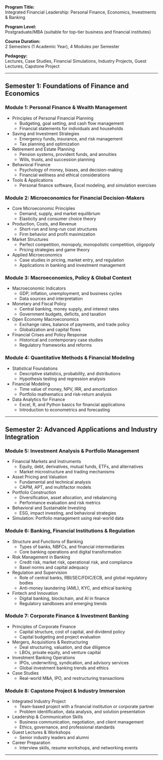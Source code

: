 **Program Title:**  
Integrated Financial Leadership: Personal Finance, Economics, Investments & Banking

**Program Level:**  
Postgraduate/MBA (suitable for top-tier business and financial institutes)

**Course Duration:**  
2 Semesters (1 Academic Year), 4 Modules per Semester

**Pedagogy:**  
Lectures, Case Studies, Financial Simulations, Industry Projects, Guest Lectures, Capstone Project

---

## **Semester 1: Foundations of Finance and Economics**

### **Module 1: Personal Finance & Wealth Management**
- Principles of Personal Financial Planning
    - Budgeting, goal setting, and cash flow management
    - Financial statements for individuals and households
- Saving and Investment Strategies
    - Emergency funds, insurance, and risk management
    - Tax planning and optimization
- Retirement and Estate Planning
    - Pension systems, provident funds, and annuities
    - Wills, trusts, and succession planning
- Behavioral Finance
    - Psychology of money, biases, and decision-making
    - Financial wellness and ethical considerations
- Tools & Applications
    - Personal finance software, Excel modeling, and simulation exercises
### **Module 2: Microeconomics for Financial Decision-Makers**
- Core Microeconomic Principles
    - Demand, supply, and market equilibrium
    - Elasticity and consumer choice theory
- Production, Costs, and Revenue
    - Short-run and long-run cost structures
    - Firm behavior and profit maximization
- Market Structures
    - Perfect competition, monopoly, monopolistic competition, oligopoly
    - Pricing strategies and game theory
- Applied Microeconomics
    - Case studies in pricing, market entry, and regulation
    - Applications in banking and investment management
### **Module 3: Macroeconomics, Policy & Global Context**
- Macroeconomic Indicators    
    - GDP, inflation, unemployment, and business cycles
    - Data sources and interpretation
- Monetary and Fiscal Policy
    - Central banking, money supply, and interest rates
    - Government budgets, deficits, and taxation
- Open Economy Macroeconomics
    - Exchange rates, balance of payments, and trade policy
    - Globalization and capital flows
- Financial Crises and Policy Response
    - Historical and contemporary case studies
    - Regulatory frameworks and reforms
### **Module 4: Quantitative Methods & Financial Modeling**
- Statistical Foundations
    - Descriptive statistics, probability, and distributions
    - Hypothesis testing and regression analysis
- Financial Modeling
    - Time value of money, NPV, IRR, and amortization
    - Portfolio mathematics and risk-return analysis
- Data Analytics for Finance
    - Excel, R, and Python basics for financial applications
    - Introduction to econometrics and forecasting

---
## **Semester 2: Advanced Applications and Industry Integration**

### **Module 5: Investment Analysis & Portfolio Management**
- Financial Markets and Instruments
    - Equity, debt, derivatives, mutual funds, ETFs, and alternatives
    - Market microstructure and trading mechanisms
- Asset Pricing and Valuation
    - Fundamental and technical analysis
    - CAPM, APT, and multifactor models
- Portfolio Construction
    - Diversification, asset allocation, and rebalancing
    - Performance evaluation and risk metrics
- Behavioral and Sustainable Investing
    - ESG, impact investing, and behavioral strategies
- Simulation: Portfolio management using real-world data
### **Module 6: Banking, Financial Institutions & Regulation**
- Structure and Functions of Banking
    - Types of banks, NBFCs, and financial intermediaries
    - Core banking operations and digital transformation
- Risk Management in Banking
    - Credit risk, market risk, operational risk, and compliance
    - Basel norms and capital adequacy
- Regulation and Supervision
    - Role of central banks, RBI/SEC/FDIC/ECB, and global regulatory bodies
    - Anti-money laundering (AML), KYC, and ethical banking
- Fintech and Innovation
    - Digital banking, blockchain, and AI in finance
    - Regulatory sandboxes and emerging trends
### **Module 7: Corporate Finance & Investment Banking**
- Principles of Corporate Finance
    - Capital structure, cost of capital, and dividend policy
    - Capital budgeting and project evaluation
- Mergers, Acquisitions & Restructuring
    - Deal structuring, valuation, and due diligence
    - LBOs, private equity, and venture capital
- Investment Banking Operations
    - IPOs, underwriting, syndication, and advisory services
    - Global investment banking trends and ethics
- Case Studies
    - Real-world M&A, IPO, and restructuring transactions
### **Module 8: Capstone Project & Industry Immersion**
- Integrated Industry Project
    - Team-based project with a financial institution or corporate partner
    - Problem identification, data analysis, and solution presentation
- Leadership & Communication Skills
    - Business communication, negotiation, and client management
    - Ethics, governance, and professional standards
- Guest Lectures & Workshops
    - Senior industry leaders and alumni
- Career Preparation
    - Interview skills, resume workshops, and networking events

---
